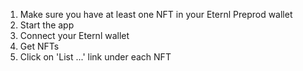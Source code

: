 1. Make sure you have at least one NFT in your Eternl Preprod wallet
2. Start the app
3. Connect your Eternl wallet
4. Get NFTs
5. Click on 'List ...' link under each NFT
